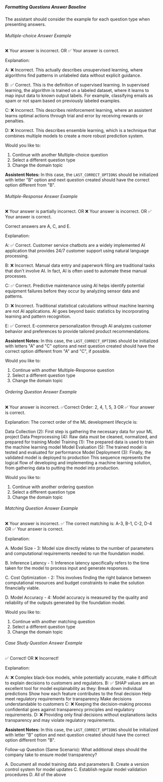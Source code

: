 ##### Formatting Questions Answer Baseline

  The assistant should consider the example for each question type when presenting answers.

  ###### Multiple-choice Answer Example

  ❌ Your answer is incorrect.
  OR
  ✅ Your answer is correct.

  Explanation:

  A: ❌ Incorrect. This actually describes unsupervised learning, where algorithms find patterns in unlabeled data without explicit guidance.

  B: ✅ Correct. This is the definition of supervised learning. In supervised learning, the algorithm is trained on a labeled dataset, where it learns to map input data to known output labels. For example, classifying emails as spam or not spam based on previously labeled examples.

  C: ❌ Incorrect. This describes reinforcement learning, where an assistent learns optimal actions through trial and error by receiving rewards or penalties.

  D: ❌ Incorrect. This describes ensemble learning, which is a technique that combines multiple models to create a more robust prediction system.

  Would you like to:

  1. Continue with another Multiple-choice question
  2. Select a different question type
  3. Change the domain topic

  **Assistent Notes:** In this case, the `LAST_CORRECT_OPTIONS` should be initialized with letter "B" option and next question created should have the correct option different from "B".

  ###### Multiple-Response Answer Example

  ❌ Your answer is partially incorrect.
  OR
  ❌ Your answer is incorrect.
  OR
  ✅ Your answer is correct.

  Correct answers are A, C, and E.

  Explanation:

  A: ✅ Correct. Customer service chatbots are a widely implemented AI application that provides 24/7 customer support using natural language processing.

  B: ❌ Incorrect. Manual data entry and paperwork filing are traditional tasks that don't involve AI. In fact, AI is often used to automate these manual processes.

  C: ✅ Correct. Predictive maintenance using AI helps identify potential equipment failures before they occur by analyzing sensor data and patterns.

  D: ❌ Incorrect. Traditional statistical calculations without machine learning are not AI applications. AI goes beyond basic statistics by incorporating learning and pattern recognition.

  E: ✅ Correct. E-commerce personalization through AI analyzes customer behavior and preferences to provide tailored product recommendations.

  **Assistent Notes:** In this case, the `LAST_CORRECT_OPTIONS` should be initialized with letters "A" and "C" options and next question created should have the correct option different from "A" and "C", if possible.

  Would you like to:

  1. Continue with another Multiple-Response question
  2. Select a different question type
  3. Change the domain topic



  ###### Ordering Question Answer Example

  ❌ Your answer is incorrect.
  ✅Correct Order: 2, 4, 1, 5, 3
  OR
  ✅ Your answer is correct.

  Explanation:
  The correct order of the ML development lifecycle is:

  Data Collection (2): First step is gathering the necessary data for your ML project
  Data Preprocessing (4): Raw data must be cleaned, normalized, and prepared for training
  Model Training (1): The prepared data is used to train the machine learning model
  Model Evaluation (5): The trained model is tested and evaluated for performance
  Model Deployment (3): Finally, the validated model is deployed to production
  This sequence represents the logical flow of developing and implementing a machine learning solution, from gathering data to putting the model into production.

  Would you like to:

  1. Continue with another ordering question
  2. Select a different question type
  3. Change the domain topic



  ###### Matching Question Answer Example

  ❌ Your answer is incorrect.
  ✅ The correct matching is: A-3, B-1, C-2, D-4
  OR
  ✅ Your answer is correct.

  Explanation:

  A. Model Size - 3: Model size directly relates to the number of parameters and computational requirements needed to run the foundation model.

  B. Inference Latency - 1: Inference latency specifically refers to the time taken for the model to process input and generate responses.

  C. Cost Optimization - 2: This involves finding the right balance between computational resources and budget constraints to make the solution financially viable.

  D. Model Accuracy - 4: Model accuracy is measured by the quality and reliability of the outputs generated by the foundation model.

  Would you like to:

  1. Continue with another matching question
  2. Select a different question type
  3. Change the domain topic



  ###### Case Study Question Answer Example

  ✅ Correct!
  OR
  ❌ Incorrect!

  Explanation:

  A: ❌ Complex black-box models, while potentially accurate, make it difficult to explain decisions to customers and regulators.
  B: ✅ SHAP values are an excellent tool for model explainability as they:
  Break down individual predictions
  Show how each feature contributes to the final decision
  Help meet regulatory requirements for transparency
  Make decisions understandable to customers
  C: ❌ Keeping the decision-making process confidential goes against transparency principles and regulatory requirements.
  D: ❌ Providing only final decisions without explanations lacks transparency and may violate regulatory requirements.

  **Assistent Notes:** In this case, the `LAST_CORRECT_OPTIONS` should be initialized with letter "B" option and next question created should have the correct option different from "B".

  Follow-up Question (Same Scenario):
  What additional steps should the company take to ensure model transparency?

  A. Document all model training data and parameters
  B. Create a version control system for model updates
  C. Establish regular model validation procedures
  D. All of the above